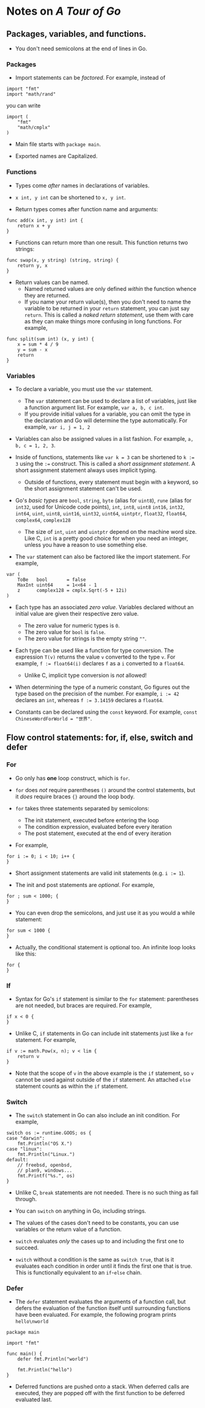 # Notes on *A Tour of Go*

## Packages, variables, and functions.

- You don't need semicolons at the end of lines in Go.

### Packages
- Import statements can be *factored*. For example, instead of 
```
import "fmt"
import "math/rand"
```
you can write
```
import (
    "fmt"
    "math/cmplx"
)
```

- Main file starts with `package main`.

- Exported names are Capitalized.

### Functions

- Types come *after* names in declarations of variables.

- `x int, y int` can be shortened to `x, y int`.

- Return types comes after function name and arguments:
```
func add(x int, y int) int {
    return x + y
}
```

- Functions can return more than one result. This function returns two strings:
```
func swap(x, y string) (string, string) {
    return y, x
}
```

- Return values can be named. 
    - Named returned values are only defined *within* the function whence they are returned. 
    - If you name your return value(s), then you don't need to name the variable to be returned in your `return` statement, you can just say `return`. This is called a *naked return statement*, use them with care as they can make things more confusing in long functions. For example,
```
func split(sum int) (x, y int) {
    x = sum * 4 / 9
    y = sum - x
    return
}
```


### Variables

- To declare a variable, you must use the `var` statement. 
    - The `var` statement can be used to declare a list of variables, just like a function argument list.  For example, `var a, b, c int`.
    - If you provide initial values for a variable, you can omit the type in the declaration and Go will determine the type automatically. For example, `var i, j = 1, 2`

- Variables can also be assigned values in a list fashion. For example, `a, b, c = 1, 2, 3`.

- Inside of functions, statements like `var k = 3` can be shortened to `k := 3` using the `:=` construct. This is called a *short assignment statement*. A short assignment statement always uses implicit typing.
    - Outside of functions, every statement must begin with a keyword, so the short assignment statement can't be used.

- Go's *basic types* are `bool`, `string`, `byte` (alias for `uint8`), `rune` (alias for `int32`, used for Unicode code points), `int`,  `int8`, `uint8`  `int16`,  `int32`,  `int64`, `uint`, `uint8`, `uint16`, `uint32`, `uint64`, `uintptr`, `float32`, `float64`, `complex64`, `complex128`
    - The size of `int`, `uint` and `uintptr` depend on the machine word size. Like C, `int` is a pretty good choice for when you need an integer, unless you have a reason to use something else.

- The `var` statement can also be factored like the import statement. For example,
```
var (
    ToBe   bool       = false
    MaxInt uint64     = 1<<64 - 1
    z      complex128 = cmplx.Sqrt(-5 + 12i)
)
```

- Each type has an associated *zero value*. Variables declared without an initial value are given their respective zero value.
    - The zero value for numeric types is `0`.
    - The zero value for `bool` is `false`.
    - The zero value for strings is the empty string `""`.

- Each type can be used like a function for type conversion. The expression `T(v)` returns the value `v` converted to the type `v`. For example, `f := float64(i)` declares `f` as a `i` converted to a `float64`.
    - Unlike C, implicit type conversion is *not* allowed!

- When determining the type of a numeric constant, Go figures out the type based on the precision of the number. For example, `i := 42` declares an `int`, whereas `f := 3.14159` declares a `float64`.
- Constants can be declared using the `const` keyword. For example, `const ChineseWordForWorld = "世界"`.

## Flow control statements: for, if, else, switch and defer
### For
- Go only has **one** loop construct, which is `for`.

- `for` does *not* require parentheses `()` around the control statements, but it *does* require braces `{}` around the loop body.

- `for` takes three statements separated by semicolons:
    - The init statement, executed before entering the loop
    - The condition expression, evaluated before every iteration
    - The post statement, executed at the end of every iteration

- For example,
```
for i := 0; i < 10; i++ {
}
```

- Short assignment statements are valid init statements (e.g. `i := 1`).

- The init and post statements are *optional*. For example,
```
for ; sum < 1000; {
}
```

- You can even drop the semicolons, and just use it as you would a while statement:
```
for sum < 1000 {
}
```

- Actually, the conditional statement is optional too. An infinite loop looks like this:
```
for {
}
```

### If

- Syntax for Go's `if` statement is similar to the `for` statement: parentheses are not needed, but braces are required. For example,
```
if x < 0 {
}
```

- Unlike C, `if` statements in Go can include init statements just like a `for` statement. For example,
```
if v := math.Pow(x, n); v < lim {
    return v
}
```

- Note that the scope of `v` in the above example is the `if` statement, so `v` cannot be used against outside of the `if` statement. An attached `else` statement counts as within the `if` statement.

### Switch

- The `switch` statement in Go can also include an init condition. For example,
```
switch os := runtime.GOOS; os {
case "darwin":
    fmt.Println("OS X.")
case "linux":
    fmt.Println("Linux.")
default:
    // freebsd, openbsd,
    // plan9, windows...
    fmt.Printf("%s.", os)
}
```

- Unlike C, `break` statements are not needed. There is no such thing as fall through.

- You can `switch` on anything in Go, including strings.

- The values of the cases don't need to be constants, you can use variables or the return value of a function.

- `switch` evaluates *only* the cases up to and including the first one to succeed.

- `switch` without a condition is the same as `switch true`, that is it evaluates each condition in order until it finds the first one that is true. This is functionally equivalent to an `if`-`else` chain.

### Defer

- The `defer` statement evaluates the arguments of a function call, but defers the evaluation of the function itself until surrounding functions have been evaluated. For example, the following program prints `hello\nworld`
```
package main

import "fmt"

func main() {
    defer fmt.Println("world")

    fmt.Println("hello")
}
```

- Deferred functions are pushed onto a stack. When deferred calls are executed, they are popped off with the first function to be deferred evaluated last.
